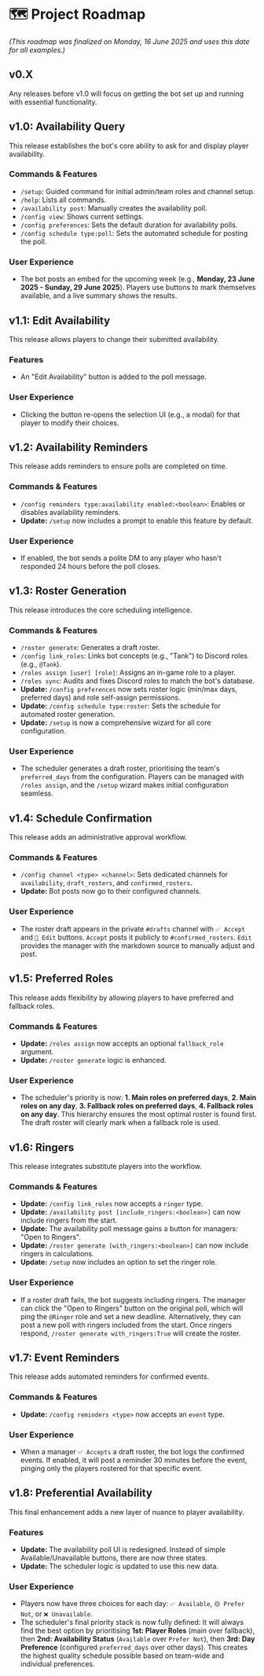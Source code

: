 # 🗺️ Project Roadmap

_(This roadmap was finalized on Monday, 16 June 2025 and uses this date for all examples.)_

## v0.X

Any releases before v1.0 will focus on getting the bot set up and running with essential functionality.

## v1.0: Availability Query

This release establishes the bot's core ability to ask for and display player availability.

### Commands & Features

- `/setup`: Guided command for initial admin/team roles and channel setup.
- `/help`: Lists all commands.
- `/availability post`: Manually creates the availability poll.
- `/config view`: Shows current settings.
- `/config preferences`: Sets the default duration for availability polls.
- `/config schedule type:poll`: Sets the automated schedule for posting the poll.

### User Experience

- The bot posts an embed for the upcoming week (e.g., **Monday, 23 June 2025 - Sunday, 29 June 2025**). Players use buttons to mark themselves available, and a live summary shows the results.

## v1.1: Edit Availability

This release allows players to change their submitted availability.

### Features

- An "Edit Availability" button is added to the poll message.

### User Experience

- Clicking the button re-opens the selection UI (e.g., a modal) for that player to modify their choices.

## v1.2: Availability Reminders

This release adds reminders to ensure polls are completed on time.

### Commands & Features

- `/config reminders type:availability enabled:<boolean>`: Enables or disables availability reminders.
- **Update:** `/setup` now includes a prompt to enable this feature by default.

### User Experience

- If enabled, the bot sends a polite DM to any player who hasn't responded 24 hours before the poll closes.

## v1.3: Roster Generation

This release introduces the core scheduling intelligence.

### Commands & Features

- `/roster generate`: Generates a draft roster.
- `/config link_roles`: Links bot concepts (e.g., "Tank") to Discord roles (e.g., `@Tank`).
- `/roles assign [user] [role]`: Assigns an in-game role to a player.
- `/roles sync`: Audits and fixes Discord roles to match the bot's database.
- **Update:** `/config preferences` now sets roster logic (min/max days, preferred days) and role self-assign permissions.
- **Update:** `/config schedule type:roster`: Sets the schedule for automated roster generation.
- **Update:** `/setup` is now a comprehensive wizard for all core configuration.

### User Experience

- The scheduler generates a draft roster, prioritising the team's `preferred_days` from the configuration. Players can be managed with `/roles assign`, and the `/setup` wizard makes initial configuration seamless.

## v1.4: Schedule Confirmation

This release adds an administrative approval workflow.

### Commands & Features

- `/config channel <type> <channel>`: Sets dedicated channels for `availability`, `draft_rosters`, and `confirmed_rosters`.
- **Update:** Bot posts now go to their configured channels.

### User Experience

- The roster draft appears in the private `#drafts` channel with `✅ Accept` and `📝 Edit` buttons. `Accept` posts it publicly to `#confirmed_rosters`. `Edit` provides the manager with the markdown source to manually adjust and post.

## v1.5: Preferred Roles

This release adds flexibility by allowing players to have preferred and fallback roles.

### Commands & Features

- **Update:** `/roles assign` now accepts an optional `fallback_role` argument.
- **Update:** `/roster generate` logic is enhanced.

### User Experience

- The scheduler's priority is now: **1. Main roles on preferred days**, **2. Main roles on any day**, **3. Fallback roles on preferred days**, **4. Fallback roles on any day**. This hierarchy ensures the most optimal roster is found first. The draft roster will clearly mark when a fallback role is used.

## v1.6: Ringers

This release integrates substitute players into the workflow.

### Commands & Features

- **Update:** `/config link_roles` now accepts a `ringer` type.
- **Update:** `/availability post [include_ringers:<boolean>]` can now include ringers from the start.
- **Update:** The availability poll message gains a button for managers: "Open to Ringers".
- **Update:** `/roster generate [with_ringers:<boolean>]` can now include ringers in calculations.
- **Update:** `/setup` now includes an option to set the ringer role.

### User Experience

- If a roster draft fails, the bot suggests including ringers. The manager can click the "Open to Ringers" button on the original poll, which will ping the `@Ringer` role and set a new deadline. Alternatively, they can post a new poll with ringers included from the start. Once ringers respond, `/roster generate with_ringers:True` will create the roster.

## v1.7: Event Reminders

This release adds automated reminders for confirmed events.

### Commands & Features

- **Update:** `/config reminders <type>` now accepts an `event` type.

### User Experience

- When a manager `✅ Accepts` a draft roster, the bot logs the confirmed events. If enabled, it will post a reminder 30 minutes before the event, pinging only the players rostered for that specific event.

## v1.8: Preferential Availability

This final enhancement adds a new layer of nuance to player availability.

### Features

- **Update:** The availability poll UI is redesigned. Instead of simple Available/Unavailable buttons, there are now three states.
- **Update:** The scheduler logic is updated to use this new data.

### User Experience

- Players now have three choices for each day: `✅ Available`, `🟡 Prefer Not`, or `❌ Unavailable`.
- The scheduler's final priority stack is now fully defined: It will always find the best option by prioritising **1st: Player Roles** (main over fallback), then **2nd: Availability Status** (`Available` over `Prefer Not`), then **3rd: Day Preference** (configured `preferred_days` over other days). This creates the highest quality schedule possible based on team-wide and individual preferences.
